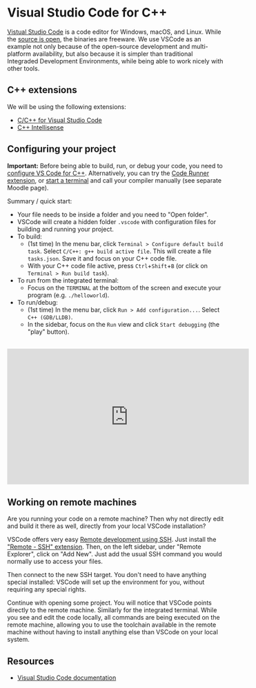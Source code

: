 # Visual Studio Code for C++

[Vistual Studio Code](https://code.visualstudio.com/) is a code editor for Windows, macOS, and Linux. While the [source is open](https://github.com/microsoft/vscode), the binaries are freeware.
We use VSCode as an example not only because of the open-source development and multi-platform availability, but also because it is simpler than traditional Integraded Development Environments, while being able to work nicely with other tools.

## C++ extensions

We will be using the following extensions:
- [C/C++ for Visual Studio Code](https://marketplace.visualstudio.com/items?itemName=ms-vscode.cpptools)
- [C++ Intellisense](https://marketplace.visualstudio.com/items?itemName=austin.code-gnu-global)

## Configuring your project

**Important:** Before being able to build, run, or debug your code, you need to [configure VS Code for C++](https://code.visualstudio.com/docs/cpp/config-linux). Alternatively, you can try the [Code Runner extension](https://marketplace.visualstudio.com/items?itemName=formulahendry.code-runner), or [start a terminal](https://code.visualstudio.com/docs/editor/integrated-terminal) and call your compiler manually (see separate Moodle page).

Summary / quick start:

- Your file needs to be inside a folder and you need to "Open folder".
- VSCode will create a hidden folder `.vscode` with configuration files for building and running your project.
- To build:
    - (1st time) In the menu bar, click `Terminal > Configure default build task`. Select `C/C++: g++ build active file`. This will create a file `tasks.json`. Save it and focus on your C++ code file.
    - With your C++ code file active, press `Ctrl`+`Shift`+`B` (or click on `Terminal > Run build task`).
- To run from the integrated terminal:
    - Focus on the `TERMINAL` at the bottom of the screen and execute your program (e.g. `./helloworld`).
- To run/debug:
    - (1st time) In the menu bar, click `Run > Add configuration...`. Select `C++ (GDB/LLDB)`.
    - In the sidebar, focus on the `Run` view and click `Start debugging` (the "play" button).

<br/>
<iframe width="560" height="315" src="https://www.youtube-nocookie.com/embed/QNFGtTbTH-A" frameborder="0" allow="accelerometer; autoplay; clipboard-write; encrypted-media; gyroscope; picture-in-picture" allowfullscreen></iframe>
<br/>

## Working on remote machines

Are you running your code on a remote machine? Then why not directly edit and build it there as well, directly from your local VSCode installation?

VSCode offers very easy [Remote development using SSH](https://code.visualstudio.com/docs/remote/ssh). Just install the ["Remote - SSH" extension](https://marketplace.visualstudio.com/items?itemName=ms-vscode-remote.remote-ssh). Then, on the left sidebar, under "Remote Explorer", click on "Add New". Just add the usual SSH command you would normally use to access your files.

Then connect to the new SSH target. You don't need to have anything special installed: VSCode will set up the environment for you, without requiring any special rights.

Continue with opening some project. You will notice that VSCode points directly to the remote machine. Similarly for the integrated terminal. While you see and edit the code locally, all commands are being executed on the remote machine, allowing you to use the toolchain available in the remote machine without having to install anything else than VSCode on your local system.

## Resources

- [Visual Studio Code documentation](https://code.visualstudio.com/docs)
